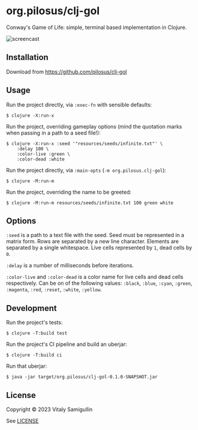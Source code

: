 # org.pilosus/clj-gol

Conway's Game of Life: simple, terminal based implementation in Clojure.

![screencast](https://blog.pilosus.org/images/gol.gif)

## Installation

Download from https://github.com/pilosus/clj-gol

## Usage

Run the project directly, via `:exec-fn` with sensible defaults:

    $ clojure -X:run-x


Run the project, overriding gameplay options (mind the quotation marks
when passing in a path to a seed file!):

    $ clojure -X:run-x :seed '"resources/seeds/infinite.txt"' \
        :delay 100 \
        :color-live :green \
        :color-dead :white

Run the project directly, via `:main-opts` (`-m org.pilosus.clj-gol`):

    $ clojure -M:run-m

Run the project, overriding the name to be greeted:

    $ clojure -M:run-m resources/seeds/infinite.txt 100 green white


## Options

`:seed` is a path to a text file with the seed. Seed must be
represented in a matrix form. Rows are separated by a new line
character. Elements are separated by a single whitespace. Live cells
represented by `1`, dead cells by `0`.

`:delay` is a number of milliseconds before iterations.

`:color-live` and `:color-dead` is a color name for live cells and
dead cells respectively. Can be on of the following values: `:black`,
`:blue`, `:cyan`, `:green`, `:magenta`, `:red`, `:reset`, `:white`,
`:yellow`.

## Development

Run the project's tests:

    $ clojure -T:build test

Run the project's CI pipeline and build an uberjar:

    $ clojure -T:build ci

Run that uberjar:

    $ java -jar target/org.pilosus/clj-gol-0.1.0-SNAPSHOT.jar

## License

Copyright © 2023 Vitaly Samigullin

See [LICENSE](https://github.com/pilosus/clj-gol/tree/main/LICENSE)

